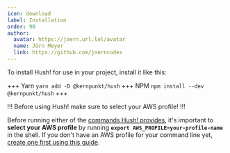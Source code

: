 ```yaml
---
icon: download
label: Installation
order: 90
author:
  avatar: https://joern.url.lol/avatar
  name: Jörn Meyer
  link: https://github.com/joerncodes
---
```


To install Hush! for use in your project, install it like this:

+++ Yarn
`yarn add -D @kernpunkt/hush`
+++ NPM
`npm install --dev @kernpunkt/hush`
+++

!!!
Before using Hush! make sure to select your AWS profile!
!!!

Before running either of the [commands Hush! provides](/commands), it's important to **select your AWS profile** by running **`export AWS_PROFILE=your-profile-name`** in the shell. If you don't have an AWS profile for your command line yet, [create one first using this guide](https://gist.github.com/joerncodes/6d96114dbbd84f3acd70a2ddb9f056b1).
